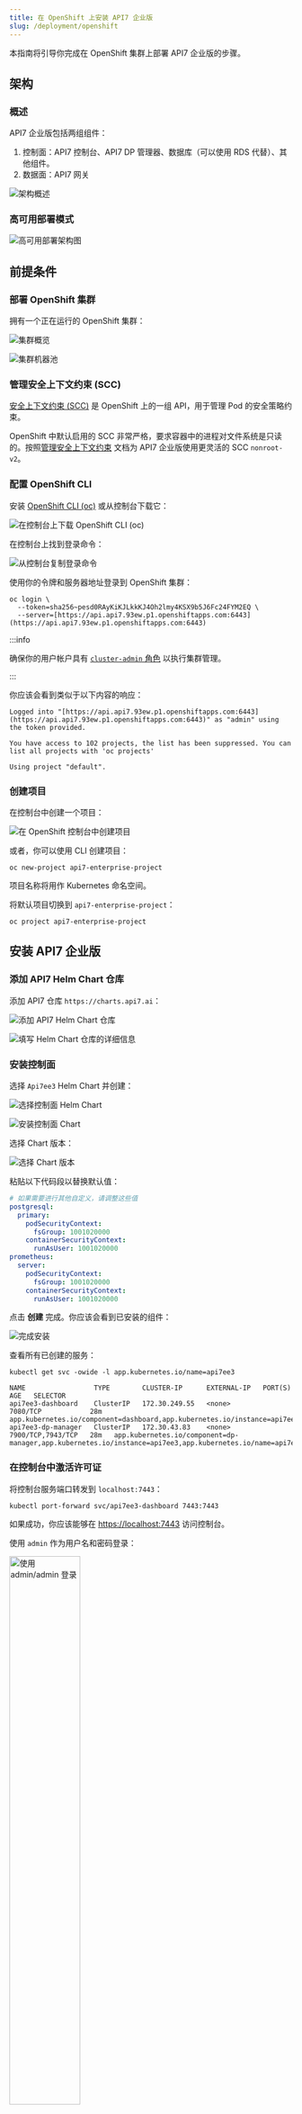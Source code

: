 ```yaml
---
title: 在 OpenShift 上安装 API7 企业版
slug: /deployment/openshift
---
```


本指南将引导你完成在 OpenShift 集群上部署 API7 企业版的步骤。

## 架构

### 概述

API7 企业版包括两组组件：

1. 控制面：API7 控制台、API7 DP 管理器、数据库（可以使用 RDS 代替）、其他组件。
2. 数据面：API7 网关

![架构概述](https://static.apiseven.com/uploads/2024/04/12/jdit8lBM_1.png)

### 高可用部署模式

![高可用部署架构图](https://static.apiseven.com/uploads/2024/04/12/71h8UOEy_2.png)

## 前提条件

### 部署 OpenShift 集群

拥有一个正在运行的 OpenShift 集群：

![集群概览](https://static.apiseven.com/uploads/2024/04/12/d0bHSGin_3.png)

![集群机器池](https://static.apiseven.com/uploads/2024/04/12/HGuUkgnc_4.png)

### 管理安全上下文约束 (SCC)

[安全上下文约束 (SCC)](https://docs.openshift.com/container-platform/3.11/architecture/additional_concepts/authorization.html#security-context-constraints) 是 OpenShift 上的一组 API，用于管理 Pod 的安全策略约束。

OpenShift 中默认启用的 SCC 非常严格，要求容器中的进程对文件系统是只读的。按照[管理安全上下文约束](https://docs.openshift.com/dedicated/authentication/managing-security-context-constraints.html) 文档为 API7 企业版使用更灵活的 SCC `nonroot-v2`。

### 配置 OpenShift CLI

安装 [OpenShift CLI (oc)](https://docs.openshift.com/container-platform/4.12/cli_reference/openshift_cli/getting-started-cli.html#installing-openshift-cli) 或从控制台下载它：

![在控制台上下载 OpenShift CLI (oc)](https://static.apiseven.com/uploads/2024/04/12/HprnNscc_5.png)

在控制台上找到登录命令：

![从控制台复制登录命令](https://static.apiseven.com/uploads/2024/04/12/r4W6gsFW_6.png)

使用你的令牌和服务器地址登录到 OpenShift 集群：

```shell
oc login \
  --token=sha256~pesd0RAyKiKJLkkKJ4Oh2lmy4KSX9b5J6Fc24FYM2EQ \
  --server=[https://api.api7.93ew.p1.openshiftapps.com:6443](https://api.api7.93ew.p1.openshiftapps.com:6443)
```

:::info

确保你的用户帐户具有 [`cluster-admin` 角色](https://docs.openshift.com/container-platform/3.11/architecture/additional_concepts/authorization.html#roles) 以执行集群管理。

:::

你应该会看到类似于以下内容的响应：

```text
Logged into "[https://api.api7.93ew.p1.openshiftapps.com:6443](https://api.api7.93ew.p1.openshiftapps.com:6443)" as "admin" using the token provided.

You have access to 102 projects, the list has been suppressed. You can list all projects with 'oc projects'

Using project "default".
```

### 创建项目

在控制台中创建一个项目：

![在 OpenShift 控制台中创建项目](about:sanitized)

或者，你可以使用 CLI 创建项目：

```shell
oc new-project api7-enterprise-project
```

项目名称将用作 Kubernetes 命名空间。

将默认项目切换到 `api7-enterprise-project`：

```shell
oc project api7-enterprise-project
```

## 安装 API7 企业版

### 添加 API7 Helm Chart 仓库

添加 API7 仓库 `https://charts.api7.ai`：

![添加 API7 Helm Chart 仓库](about:sanitized)

![填写 Helm Chart 仓库的详细信息](about:sanitized)

### 安装控制面

选择 `Api7ee3` Helm Chart 并创建：

![选择控制面 Helm Chart](about:sanitized)

![安装控制面 Chart](about:sanitized)

选择 Chart 版本：

![选择 Chart 版本](about:sanitized)

粘贴以下代码段以替换默认值：

```yaml
# 如果需要进行其他自定义，请调整这些值
postgresql:
  primary:
    podSecurityContext:
      fsGroup: 1001020000
    containerSecurityContext:
      runAsUser: 1001020000
prometheus:
  server:
    podSecurityContext:
      fsGroup: 1001020000
    containerSecurityContext:
      runAsUser: 1001020000
```

点击 **创建** 完成。你应该会看到已安装的组件：

![完成安装](about:sanitized)

查看所有已创建的服务：

```shell
kubectl get svc -owide -l app.kubernetes.io/name=api7ee3

NAME                 TYPE        CLUSTER-IP      EXTERNAL-IP   PORT(S)             AGE   SELECTOR
api7ee3-dashboard    ClusterIP   172.30.249.55   <none>        7080/TCP            28m  app.kubernetes.io/component=dashboard,app.kubernetes.io/instance=api7ee3,app.kubernetes.io/name=api7ee3
api7ee3-dp-manager   ClusterIP   172.30.43.83    <none>        7900/TCP,7943/TCP   28m   app.kubernetes.io/component=dp-manager,app.kubernetes.io/instance=api7ee3,app.kubernetes.io/name=api7ee3
```

### 在控制台中激活许可证

将控制台服务端口转发到 `localhost:7443`：

```shell
kubectl port-forward svc/api7ee3-dashboard 7443:7443
```

如果成功，你应该能够在 [https://localhost:7443](https://localhost:7443) 访问控制台。

使用 `admin` 作为用户名和密码登录：

<div style={{textAlign: 'center'}}>
<img
  src="https://static.apiseven.com/uploads/2024/04/13/7OvbvbFZ_14.png"
  alt="使用 admin/admin 登录"
  width="50%"
/>
</div>

然后上传你的许可证。如果你没有许可证，可以[申请 30 天试用许可证](https://api7.ai/try?product=enterprise)。

<div style={{textAlign: 'center'}}>
<img
  src="https://static.apiseven.com/uploads/2024/08/09/1V8Tgsw3_generate-licnese-1.png"
  alt="上传许可证"
  width="50%"
/>
</div>

选择 **激活**：

<div style={{textAlign: 'center'}}>
<img
  src="https://static.apiseven.com/uploads/2024/08/09/zMljBUnq_updated-license.png"
  alt="激活许可证"
  width="60%"
/>
</div>

现在你应该会被重定向到控制台主界面。

### 添加控制面地址

在添加更多[网关实例](../key-concepts/gateway-groups.md)之前，首先配置控制面的连接地址。

在同一个集群中，数据面和控制面遵循 `https://{service-name}.{namespace}.svc.cluster:7943` 的格式，无论它们是否部署在同一命名空间下。

![添加控制面地址](https://static.apiseven.com/uploads/2024/08/09/Zzgc5aic_20240809-150435.jpeg)

默认情况下，API7 网关和控制面将使用 mTLS 进行身份验证。你应该将 `https://{service-name}.{namespace}.svc.cluster:7943` 配置为控制面地址。

### 安装数据面

#### 为 API7 网关配置 SCC

API7 网关需要在运行时生成本地文件，包括 `nginx.conf`、日志和缓存文件。`nonroot-v2` SCC 具有所需的权限就足够了。

创建服务帐户：

```shell
oc create serviceaccount api7-gateway
```

创建具有 `nonroot-v2` SCC 的角色：

```shell
oc create role api7-gateway \
  --verb=use \
  --resource=scc
  --resource-name=nonroot-v2
```

将角色绑定到服务帐户：

```shell
oc create rolebinding api7-gateway \
  --role=api7-gateway
  --serviceaccount=api7-enterprise-project:api7-gateway
```

#### 生成并运行部署脚本

与 Apache APISIX 相比，API7 企业版引入了一个额外的逻辑分组，称为[网关组](../key-concepts/gateway-groups.md)，你可以在其中使用同一个 API7 控制台管理不同的网关实例集。

首先，你应该创建或选择目标网关组。在本指南中，你将使用 `default` 网关组：

![在控制台中查找默认网关组](about:sanitized)

接下来，选择 **添加网关实例**：

![添加网关实例](about:sanitized)

切换到 **Kubernetes** 选项卡并填写参数。完成后，点击**生成**以查看部署脚本。

![生成部署脚本](about:sanitized)

复制生成的脚本并设置额外的 `securityContext`。该命令应类似于以下内容：

```shell
helm repo add api7 [https://charts.api7.ai](https://charts.api7.ai)
helm repo update
cat > /tmp/tls.crt <<EOF
-----BEGIN CERTIFICATE-----
MIIBiDCCATqgAwIBAgICBAAwBQYDK2VwMEQxCzAJBgNVBAYTAlVTMRMwEQYDVQQI
EwpDYWxpZm9ybmlhMQ0wCwYDVQQKEwRBUEk3MREwDwYDVQQDEwhBUEk3IEluYzAe
Fw0yNDA4MDkwOTQwNDJaFw0yNTA5MDgwOTQwNDJaMDAxDTALBgNVBAoTBEFQSTcx
HzAdBgNVBAMTFmFwaTdlZTMtYXBpc2l4LWdhdGV3YXkwKjAFBgMrZXADIQBSZVOn
f8Xu63XylUmRi8jvx0G4XUtPQGoYHdSTeyLF36NkMGIwDgYDVR0PAQH/BAQDAgeA
MBMGA1UdJQQMMAoGCCsGAQUFBwMCMC0GA1UdDgQmBCRlOTcwNDRjNy0xZjM2LTQ5
OTYtOTc1NC1hZDY4OTU2Yjk3ZGMwDAYDVR0jBAUwA4ABMDAFBgMrZXADQQAnpSpi
G+X9AgBYUhY3XBe6q9c75RzDjwTf2g9rkmD0VJxYrWVtT95xRwBufiRUsnRh24WE
7NmLI3rE5aGoY0wH
-----END CERTIFICATE-----
EOF
cat > /tmp/tls.key <<EOF
-----BEGIN PRIVATE KEY-----
MC4CAQAwBQYDK2VwBCIEIAokQWsCGewdhhxAKjUFWAyJknZqJWhOCChVbJOXBspi
-----END PRIVATE KEY-----
EOF
cat > /tmp/ca.crt <<EOF
-----BEGIN CERTIFICATE-----
MIIBdTCCASegAwIBAgIQRR8k78lPFZM+mtyAUfz5rjAFBgMrZXAwRDELMAkGA1UE
BhMCVVMxEzARBgNVBAgTCkNhbGlmb3JuaWExDTALBgNVBAoTBEFQSTcxETAPBgNV
BAMTCEFQSTcgSW5jMB4XDTI0MDgwOTA2MjUxOFoXDTM0MDgwNzA2MjUxOFowRDEL
MAkGA1UEBhMCVVMxEzARBgNVBAgTCkNhbGlmb3JuaWExDTALBgNVBAoTBEFQSTcx
ETAPBgNVBAMTCEFQSTcgSW5jMCowBQYDK2VwAyEAplXlP4zxS8cq1Qa5Syd7r/ya
SaolzMQBLTMQfcKkb16jLzAtMA4GA1UdDwEB/wQEAwIChDAPBgNVHRMBAf8EBTAD
AQH/MAoGA1UdDgQDBAEwMAUGAytlcANBAJ0ezih/La2Ajc7bi1WdlzIi+T3oIPta
d/l1PkE5rDLxySMzJvowk49earvcz5rVILf2aG/k1YRc7Kc+cmnLlAs=
-----END CERTIFICATE-----
EOF
kubectl create secret generic api7-ee-3-gateway-tls --from-file=tls.crt=/tmp/tls.crt --from-file=tls.key=/tmp/tls.key --from-file=ca.crt=/tmp/ca.crt
helm upgrade --install api7-ee-3-gateway api7/gateway \
  --set "etcd.auth.tls.enabled=true" \
  --set "etcd.auth.tls.existingSecret=api7-ee-3-gateway-tls" \
  --set "etcd.auth.tls.certFilename=tls.crt" \
  --set "etcd.auth.tls.certKeyFilename=tls.key" \
  --set "etcd.auth.tls.verify=true" \
  --set "gateway.tls.existingCASecret=api7-ee-3-gateway-tls" \
  --set "gateway.tls.certCAFilename=ca.crt" \
  --set "apisix.extraEnvVars[0].name=API7_GATEWAY_GROUP_SHORT_ID" \
  --set "apisix.extraEnvVars[0].value=default" \
  --set "etcd.host[0]=https://api7ee3-dp-manager.api7-enterprise-project.svc.cluster.local:7943" \
  --set "apisix.replicaCount=1" \
  --set "serviceAccount.name=api7-gateway" \
  --set "apisix.image.repository=api7/api7-ee-3-gateway" \
  --set "apisix.image.tag=3.2.14.4"
  --set "apisix.securityContext.runAsNonRoot=true" \
  --set "apisix.securityContext.runAsUser=636"
```

在你的集群上安装 API 网关实例。

导航回 `default` 网关组，你应该会看到一个健康的网关实例。

## 验证安装

### 创建示例服务

创建一个服务 `HTTPBIN`：

![创建服务 httpbin](https://static.apiseven.com/uploads/2024/04/12/f70nEdxx_22.png)

添加一个到 `/anything` 端点的路由，并仅允许 `GET` 方法：

![添加带有 GET 方法的路由](https://static.apiseven.com/uploads/2024/04/12/RpMfp0pP_23.png)

你现在应该会看到服务显示了创建的路由：

![控制台显示带有创建的路由的服务](https://static.apiseven.com/uploads/2024/04/12/37UQHBZB_24.png)

### 端口转发网关服务

在你向网关发送请求之前，你应该首先将网关监听端口转发到本地主机。

首先，列出所有服务以检查网关服务名称：

```shell
kubectl get svc
```

网关服务名称是 `api7-ee-3-gateway-gateway`：

```text
NAME                        TYPE        CLUSTER-IP      EXTERNAL-IP   PORT(S)             AGE
// highlight-next-line
api7-ee-3-gateway-gateway   NodePort    172.30.211.30   <none>        80:31649/TCP        3m51s
api7-postgresql             ClusterIP   172.30.215.68   <none>        5432/TCP            56m
api7-postgresql-hl          ClusterIP   None            <none>        5432/TCP            56m
api7-prometheus-server      ClusterIP   172.30.3.68     <none>        9090/TCP            56m
api7ee3-dashboard           ClusterIP   172.30.249.55   <none>        7080/TCP            56m
api7ee3-dp-manager          ClusterIP   172.30.43.83    <none>        7900/TCP,7943/TCP   56m
```

接下来，将网关端口 `80` 转发到 `localhost:9080`：

```shell
kubectl port-forward svc/api7-ee-3-gateway-gateway 9080:80
```

### 发送请求

此请求收到正确的响应，这意味着安装成功。

```shell
curl "http://127.0.0.1:9080/anything" -i
```

你应该会收到一个类似于以下内容的 `HTTP/1.1 200 OK` 响应：

```json
{
  "args": {},
  "data": "",
  "files": {},
  "form": {},
  "headers": {
    "Accept": "*/*",
    "Host": "localhost",
    "User-Agent": "curl/8.4.0",
    "X-Amzn-Trace-Id": "Root=1-65fa9071-7506ab7b0e98d7546e3c0845",
    "X-Forwarded-Host": "localhost"
  },
  "json": null,
  "method": "GET",
  "origin": "::1, 3.1.235.149",
  "url": "http://localhost/anything"
}
```

## 下一步

除了通过控制台 UI 发布服务外，API7 还提供了一个可以操作声明式配置的命令行工具，因此你可以将 API7 操作与内部 GitOps 集成。请参阅[使用 APISIX Declarative CLI (ADC) 以声明方式管理 APISIX](https://api7.ai/blog/managing-apisix-declaratively)。

请参阅[入门教程](../getting-started/install-api7-ee.md)以了解更多关于如何使用 ADC 的信息。

## 常见问题解答

### 如何连接到现有的 PostgreSQL？

在 [Helm values 文件](https://github.com/api7/api7-helm-chart/blob/main/charts/api7/values.yaml) 中配置你的数据库 DSN：

```yaml
dashboard_configuration:
  database:
    dsn: "postgres://api7ee:changeme@api7-postgresql:5432/api7ee"

dp_manager_configuration:
  database:
    dsn: "postgres://api7ee:changeme@api7-postgresql:5432/api7ee"
```
